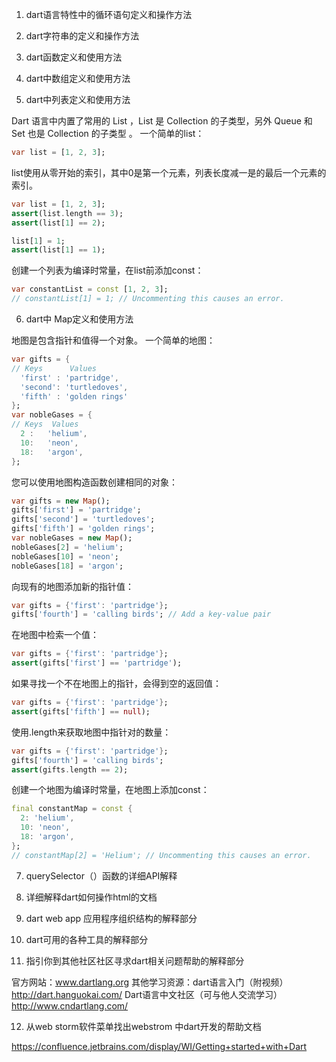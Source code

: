 1. dart语言特性中的循环语句定义和操作方法

2. dart字符串的定义和操作方法

3. dart函数定义和使用方法

4. dart中数组定义和使用方法

5. dart中列表定义和使用方法

Dart 语言中内置了常用的 List ，List 是 Collection 的子类型，另外 Queue 和 Set 也是 Collection 的子类型 。
一个简单的list：
```dart
var list = [1, 2, 3];
```
list使用从零开始的索引，其中0是第一个元素，列表长度减一是的最后一个元素的索引。
```dart
var list = [1, 2, 3];
assert(list.length == 3);
assert(list[1] == 2);

list[1] = 1;
assert(list[1] == 1);
```
创建一个列表为编译时常量，在list前添加const：
```dart
var constantList = const [1, 2, 3];
// constantList[1] = 1; // Uncommenting this causes an error.
```

6. dart中 Map定义和使用方法

地图是包含指针和值得一个对象。
一个简单的地图：
```dart
var gifts = {
// Keys      Values
  'first' : 'partridge',
  'second': 'turtledoves',
  'fifth' : 'golden rings'
};
var nobleGases = {
// Keys  Values
  2 :   'helium',
  10:   'neon',
  18:   'argon',
};
```
您可以使用地图构造函数创建相同的对象：
```dart
var gifts = new Map();
gifts['first'] = 'partridge';
gifts['second'] = 'turtledoves';
gifts['fifth'] = 'golden rings';
var nobleGases = new Map();
nobleGases[2] = 'helium';
nobleGases[10] = 'neon';
nobleGases[18] = 'argon';
```
向现有的地图添加新的指针值：
```dart
var gifts = {'first': 'partridge'};
gifts['fourth'] = 'calling birds'; // Add a key-value pair
```
在地图中检索一个值：
```dart
var gifts = {'first': 'partridge'};
assert(gifts['first'] == 'partridge');
```
如果寻找一个不在地图上的指针，会得到空的返回值：
```dart
var gifts = {'first': 'partridge'};
assert(gifts['fifth'] == null);
```
使用.length来获取地图中指针对的数量：
```dart
var gifts = {'first': 'partridge'};
gifts['fourth'] = 'calling birds';
assert(gifts.length == 2);
```
创建一个地图为编译时常量，在地图上添加const：
```dart
final constantMap = const {
  2: 'helium',
  10: 'neon',
  18: 'argon',
};
// constantMap[2] = 'Helium'; // Uncommenting this causes an error.
```

7. querySelector（）函数的详细API解释

8. 详细解释dart如何操作html的文档

9. dart web app 应用程序组织结构的解释部分

10. dart可用的各种工具的解释部分

11. 指引你到其他社区社区寻求dart相关问题帮助的解释部分

官方网站：www.dartlang.org
其他学习资源：dart语言入门（附视频） http://dart.hanguokai.com/
Dart语言中文社区（可与他人交流学习）http://www.cndartlang.com/ 

12. 从web storm软件菜单找出webstrom 中dart开发的帮助文档

https://confluence.jetbrains.com/display/WI/Getting+started+with+Dart

